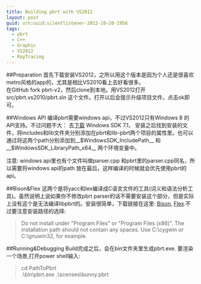 ```yaml
---
title: Building pbrt with VS2012
layout: post
guid: urn:uuid:silentlistener-2012-10-20-1958
tags:
  - pbrt
  - C++
  - Graphic
  - VS2012
  - RayTracing
---
```

##Preparation
首先下载安装VS2012，之所以用这个版本是因为个人还是很喜欢metro风格的app的，尤其是相比VS2010看上去好看很多。  
在GitHub fork pbrt-v2，然后clone到本地。用VS2012打开src/pbrt.vs2010/pbrt.sln 这个文件。打开以后会提示升级项目文件，点击ok即可。  


##Windows API
编译pbrt需要windows api，不过VS2012只有Windows 8 的API支持。不过问题不大： 去[下载](http://www.microsoft.com/en-ca/download/details.aspx?id=8279) Windows SDK 7.1， 安装之后找到安装的文件，将includes和lib文件夹分别添加在pbrt和lib-pbrt两个项目的属性里。也可以通过将这两个path分别添加到__$WindowsSDK_IncludePath__ 和 __$WindowsSDK_LibraryPath_x64__ 两个环境变量中。   

<span class="label label-warning">注意</span>: windows api里也有个文件叫做parser.cpp 和pbrt里的parser.cpp同名，所以需要将windows api的path 放在最后，这样编译的时候就会优先使用pbrt的api。

##Bison&Flex 
这两个是将yacc和lex编译成C语言文件的工具(词义和语法分析工具)。虽然说明上说如果你不修改pbrt parser的话不需要安装这个部分，但是实际上没有这个是无法编译libpbrt的。安装很简单，下载链接在这里: [Bison](http://gnuwin32.sourceforge.net/packages/bison.htm), [Flex](http://gnuwin32.sourceforge.net/packages/flex.htm).不过要注意安装路径的选择:
>Do not install under "Program Files" or "Program Files (x86)". The installation path should not contain any spaces. Use C:\cygwin or C:\gnuwin32, for example.

##Running&Debugging
Build完成之后，会在bin文件夹里生成pbrt.exe. 要渲染一个场景,打开power shell输入:
> cd PathToPbrt  
  .\bin\pbrt.exe .\scenses\bunny.pbrt